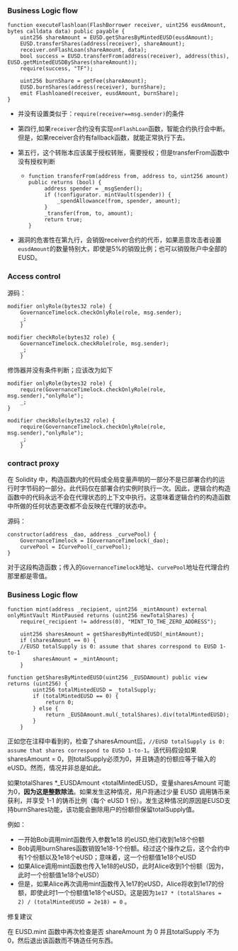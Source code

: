 ### Business Logic flow

```solidity
function executeFlashloan(FlashBorrower receiver, uint256 eusdAmount, bytes calldata data) public payable {
    uint256 shareAmount = EUSD.getSharesByMintedEUSD(eusdAmount);
    EUSD.transferShares(address(receiver), shareAmount);
    receiver.onFlashLoan(shareAmount, data);
    bool success = EUSD.transferFrom(address(receiver), address(this), EUSD.getMintedEUSDByShares(shareAmount));
    require(success, "TF");

    uint256 burnShare = getFee(shareAmount);
    EUSD.burnShares(address(receiver), burnShare);
    emit Flashloaned(receiver, eusdAmount, burnShare);
}
```

- 并没有设置类似于：`require(receiver==msg.sender)`的条件

- 第四行,如果`receiver`合约没有实现`onFlashLoan`函数，智能合约执行会中断。但是，如果receiver合约有fallback函数，就能正常执行下去。

- 第五行，这个转账本应该属于授权转账，需要授权；但是transferFrom函数中没有授权判断

  - ```solidity
    function transferFrom(address from, address to, uint256 amount) public returns (bool) {
         address spender = _msgSender();
         if (!configurator. mintVault(spender)) {
             _spendAllowance(from, spender, amount);
         }
         _transfer(from, to, amount);
         return true;
    }
    ```

- 漏洞的危害性在第九行，会销毁receiver合约的代币，如果恶意攻击者设置`eusdAmount`的数量特别大，即使是5%的销毁比例；也可以销毁账户中全部的EUSD。

### Access control

源码：

```solidity
modifier onlyRole(bytes32 role) {
    GovernanceTimelock.checkOnlyRole(role, msg.sender);
    _;
    }

modifier checkRole(bytes32 role) {
    GovernanceTimelock.checkRole(role, msg.sender);
    _;
    }
```

修饰器并没有条件判断；应该改为如下

```solidity
modifier onlyRole(bytes32 role) {
    require(GovernanceTimelock.checkOnlyRole(role, msg.sender),"onlyRole");
 	_;
}

modifier checkRole(bytes32 role) {
    require(GovernanceTimelock.checkOnlyRole(role, msg.sender),"onlyRole");
    _;
    }
```

### contract proxy

在 Solidity 中，构造函数内的代码或全局变量声明的一部分不是已部署合约的运行时字节码的一部分。此代码仅在部署合约实例时执行一次。因此，逻辑合约构造函数中的代码永远不会在代理状态的上下文中执行。这意味着逻辑合约的构造函数中所做的任何状态更改都不会反映在代理的状态中。

源码：

```solidity
constructor(address _dao, address _curvePool) {
	GovernanceTimelock = IGovernanceTimelock(_dao);
	curvePool = ICurvePool(_curvePool);
}
```

对于这段构造函数；传入的`GovernanceTimelock`地址、`curvePool`地址在代理合约那里都是零值。

### Business Logic flow

```solidity
function mint(address _recipient, uint256 _mintAmount) external onlyMintVault MintPaused returns (uint256 newTotalShares) {
	require(_recipient != address(0), "MINT_TO_THE_ZERO_ADDRESS");

	uint256 sharesAmount = getSharesByMintedEUSD(_mintAmount);
	if (sharesAmount == 0) {
	//EUSD totalSupply is 0: assume that shares correspond to EUSD 1-to-1
		sharesAmount = _mintAmount;
	}
```

```solidity
function getSharesByMintedEUSD(uint256 _EUSDAmount) public view returns (uint256) {
        uint256 totalMintedEUSD = _totalSupply;
        if (totalMintedEUSD == 0) {
            return 0;
        } else {
            return _EUSDAmount.mul(_totalShares).div(totalMintedEUSD);
        }
    }
```

正如您在注释中看到的，检查了sharesAmount后，`//EUSD totalSupply is 0: assume that shares correspond to EUSD 1-to-1`。该代码假设如果sharesAmount = 0，则totalSupply必须为0，并且铸造的份额应等于输入的eUSD。然而，情况并非总是如此。

如果totalShares *_EUSDAmount <totalMintedEUSD，变量sharesAmount 可能为0，**因为这是整数除法**。如果发生这种情况，用户将通过少量 EUSD 调用铸币来获利，并享受 1-1 的铸币比例（每个 eUSD 1 份）。发生这种情况的原因是EUSD支持burnShares功能，该功能会删除用户的份额但保留totalSupply值。

例如：

- 一开始Bob调用mint函数传入参数1e18 的eUSD,他们收到1e18个份额
- Bob调用burnShares函数销毁1e18-1个份额。经过这个操作之后，这个合约中有1个份额以及1e18个eUSD；意味着，这一个份额值1e18个eUSD
- 如果Alice调用mint函数也传入1e18的eUSD，此时Alice收到1个份额（因为，此时一个份额值1e18个eUSD）
- 但是，如果Alice再次调用mint函数传入1e17的eUSD，Alice将收到1e17的份额，即使此时1一个份额值1e18个eUSD。这是因为`1e17 * (totalShares = 2) / (totalMintedEUSD = 2e18) = 0` 。

修复建议

在 EUSD.mint 函数中再次检查是否 shareAmount 为 0 并且totalSupply 不为 0，然后退出该函数而不铸造任何东西。
